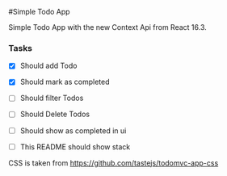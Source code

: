 #Simple Todo App

Simple Todo App with the new Context Api from React 16.3.

### Tasks
- [x] Should add Todo
- [x] Should mark as completed
- [ ] Should filter Todos
- [ ] Should Delete Todos
- [ ] Should show as completed in ui
- [ ] This README should show stack



CSS is taken from https://github.com/tastejs/todomvc-app-css
